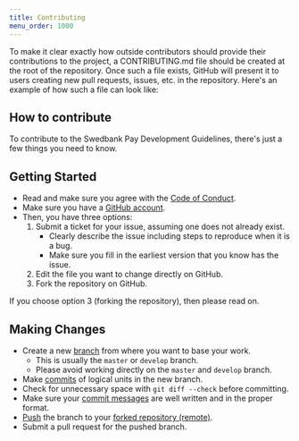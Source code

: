 ```yaml
---
title: Contributing
menu_order: 1000
---
```


To make it clear exactly how outside contributors should provide their
contributions to the project, a CONTRIBUTING.md file should be created at the
root of the repository. Once such a file exists, GitHub will present it to
users creating new pull requests, issues, etc. in the repository. Here's an
example of how such a file can look like:

## How to contribute

To contribute to the Swedbank Pay Development Guidelines, there's just a few
things you need to know.

## Getting Started

*   Read and make sure you agree with the [Code of Conduct][coc].
*   Make sure you have a [GitHub account][github].
*   Then, you have three options:
    1.  Submit a ticket for your issue, assuming one does not already exist.
        *   Clearly describe the issue including steps to reproduce when it is a
            bug.
        *   Make sure you fill in the earliest version that you know has the
            issue.
    2.  Edit the file you want to change directly on GitHub.
    3.  Fork the repository on GitHub.

If you choose option 3 (forking the repository), then please read on.

## Making Changes

*   Create a new [branch][branching] from where you want to base your work.
    *   This is usually the `master` or `develop` branch.
    *   Please avoid working directly on the `master` and `develop` branch.
*   Make [commits][commit] of logical units in the new branch.
*   Check for unnecessary space with `git diff --check` before committing.
*   Make sure your [commit messages][commit-practice] are well written and in
    the proper format.
*   [Push][push] the branch to your [forked repository (remote)][remote].
*   Submit a pull request for the pushed branch.

[coc]: /resources/development-guidelines/code-of-conduct
[github]: https://github.com/join
[branching]: https://git-scm.com/book/en/v2/Git-Branching-Branches-in-a-Nutshell
[commit]: https://git-scm.com/book/en/v2/Git-Basics-Recording-Changes-to-the-Repository
[commit-practice]: /resources/development-guidelines/good-commit-practice
[push]: https://git-scm.com/docs/git-push
[remote]: https://git-scm.com/book/en/v2/Git-Basics-Working-with-Remotes
